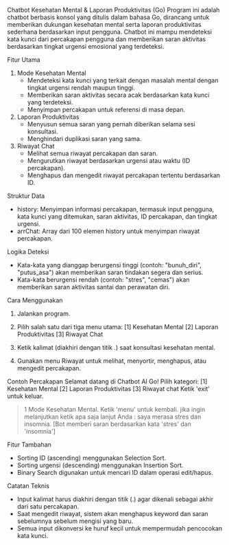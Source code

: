 Chatbot Kesehatan Mental & Laporan Produktivitas (Go)
Program ini adalah chatbot berbasis konsol yang ditulis dalam bahasa Go, dirancang untuk memberikan dukungan kesehatan mental serta laporan produktivitas sederhana berdasarkan input pengguna. Chatbot ini mampu mendeteksi kata kunci dari percakapan pengguna dan memberikan saran aktivitas berdasarkan tingkat urgensi emosional yang terdeteksi.

Fitur Utama
1. Mode Kesehatan Mental
   - Mendeteksi kata kunci yang terkait dengan masalah mental dengan tingkat urgensi rendah maupun tinggi.
   - Memberikan saran aktivitas secara acak berdasarkan kata kunci yang terdeteksi.
   - Menyimpan percakapan untuk referensi di masa depan.
2. Laporan Produktivitas
   - Menyusun semua saran yang pernah diberikan selama sesi konsultasi.
   - Menghindari duplikasi saran yang sama.
3. Riwayat Chat
   - Melihat semua riwayat percakapan dan saran.
   - Mengurutkan riwayat berdasarkan urgensi atau waktu (ID percakapan).
   - Menghapus dan mengedit riwayat percakapan tertentu berdasarkan ID.


Struktur Data
  - history: Menyimpan informasi percakapan, termasuk input pengguna, kata kunci yang ditemukan, saran aktivitas, ID percakapan, dan tingkat urgensi.
  - arrChat: Array dari 100 elemen history untuk menyimpan riwayat percakapan.

Logika Deteksi
  - Kata-kata yang dianggap berurgensi tinggi (contoh: "bunuh_diri", "putus_asa") akan memberikan saran tindakan segera dan serius.
  - Kata-kata berurgensi rendah (contoh: "stres", "cemas") akan memberikan saran aktivitas santai dan perawatan diri.

Cara Menggunakan
  1. Jalankan program.
  2. Pilih salah satu dari tiga menu utama:
      [1] Kesehatan Mental
      [2] Laporan Produktivitas
      [3] Riwayat Chat

  3. Ketik kalimat (diakhiri dengan titik .) saat konsultasi kesehatan mental.
  4. Gunakan menu Riwayat untuk melihat, menyortir, menghapus, atau mengedit percakapan.

Contoh Percakapan
Selamat datang di Chatbot AI Go!
Pilih kategori:
[1] Kesehatan Mental
[2] Laporan Produktivitas
[3] Riwayat chat
Ketik 'exit' untuk keluar.
  > 1
Mode Kesehatan Mental. Ketik 'menu' untuk kembali.
jika ingin melanjutkan ketik apa saja
  > lanjut
Anda : saya merasa stres dan insomnia.
[Bot memberi saran berdasarkan kata 'stres' dan 'insomnia']

Fitur Tambahan
  - Sorting ID (ascending) menggunakan Selection Sort.
  - Sorting urgensi (descending) menggunakan Insertion Sort.
  - Binary Search digunakan untuk mencari ID dalam operasi edit/hapus.

Catatan Teknis
  - Input kalimat harus diakhiri dengan titik (.) agar dikenali sebagai akhir dari satu percakapan.
  - Saat mengedit riwayat, sistem akan menghapus keyword dan saran sebelumnya sebelum mengisi yang baru.
  - Semua input dikonversi ke huruf kecil untuk mempermudah pencocokan kata kunci.


